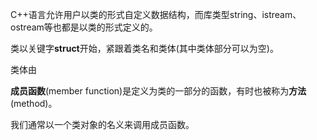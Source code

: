 C++语言允许用户以类的形式自定义数据结构，而库类型string、istream、ostream等也都是以类的形式定义的。

类以关键字**struct**开始，紧跟着类名和类体(其中类体部分可以为空)。

类体由

**成员函数**(member function)是定义为类的一部分的函数，有时也被称为**方法**(method)。

我们通常以一个类对象的名义来调用成员函数。